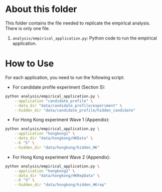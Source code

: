 # About this folder

This folder contains the file needed to replicate the empirical analysis. There is only one file.

1. `analysis/empirical_application.py`: Python code to run the empirical application.

# How to Use

For each application, you need to run the following script:

- For candidate profile experiment (Section 5):

```bash
python analysis/empirical_application.py \
    --application "candidate_profile" \
    --data_dir "data/candidate_profile/experiment" \
    --hidden_dir "data/candidate_profile/hidden_candidate"
```

- For Hong Kong experiment Wave 1 (Appendix):

```bash
python analysis/empirical_application.py \
    --application "hongkong1" \
    --data_dir "data/hongkong/HKData" \
    --K "5" \
    --hidden_dir "data/hongkong/hidden_HK"
```


- For Hong Kong experiment Wave 2 (Appendix):

```bash
python analysis/empirical_application.py \
    --application "hongkong2" \
    --data_dir "data/hongkong/HKRepData" \
    --K "5" \
    --hidden_dir "data/hongkong/hidden_HKrep"
```
